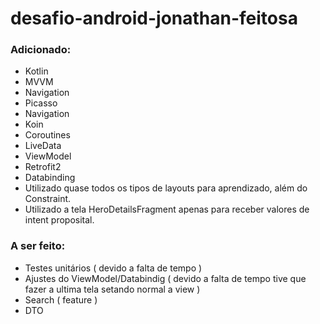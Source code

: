 # desafio-android-jonathan-feitosa


### Adicionado:

- Kotlin
- MVVM
- Navigation
- Picasso
- Navigation
- Koin
- Coroutines
- LiveData
- ViewModel
- Retrofit2
- Databinding
- Utilizado quase todos os tipos de layouts para aprendizado, além do Constraint.
- Utilizado a tela HeroDetailsFragment apenas para receber valores de intent proposital.

### A ser feito:
- Testes unitários ( devido a falta de tempo )
- Ajustes do ViewModel/Databindig ( devido a falta de tempo tive que fazer a ultima tela setando normal a view )
- Search ( feature )
- DTO
